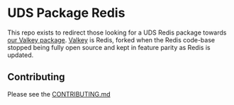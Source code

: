 # UDS Package Redis

This repo exists to redirect those looking for a UDS Redis package towards [our Valkey package](https://github.com/defenseunicorns/uds-package-valkey). [Valkey](https://valkey.io/) is Redis, forked when the Redis code-base stopped being fully open source and kept in feature parity as Redis is updated.

## Contributing

Please see the [CONTRIBUTING.md](./CONTRIBUTING.md)
